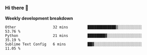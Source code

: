 ### Hi there 👋


**Weekly development breakdown**

<!--START_SECTION:waka-->
```text
Other                 32 mins         █████████████▒░░░░░░░░░░░   53.76 % 
Python                21 mins         ████████▓░░░░░░░░░░░░░░░░   35.19 % 
Sublime Text Config   6 mins          ██▓░░░░░░░░░░░░░░░░░░░░░░   11.05 % 
```
<!--END_SECTION:waka-->
